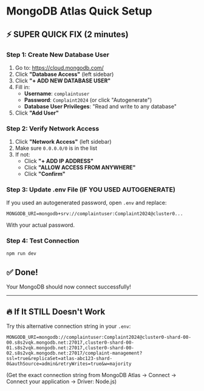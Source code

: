 # MongoDB Atlas Quick Setup

## ⚡ SUPER QUICK FIX (2 minutes)

### Step 1: Create New Database User

1. Go to: https://cloud.mongodb.com/
2. Click **"Database Access"** (left sidebar)
3. Click **"+ ADD NEW DATABASE USER"**
4. Fill in:
   - **Username**: `complaintuser`
   - **Password**: `Complaint2024` (or click "Autogenerate")
   - **Database User Privileges**: "Read and write to any database"
5. Click **"Add User"**

### Step 2: Verify Network Access

1. Click **"Network Access"** (left sidebar)  
2. Make sure `0.0.0.0/0` is in the list
3. If not:
   - Click **"+ ADD IP ADDRESS"**
   - Click **"ALLOW ACCESS FROM ANYWHERE"**
   - Click **"Confirm"**

### Step 3: Update .env File (IF YOU USED AUTOGENERATE)

If you used an autogenerated password, open `.env` and replace:
```
MONGODB_URI=mongodb+srv://complaintuser:Complaint2024@cluster0...
```

With your actual password.

### Step 4: Test Connection

```bash
npm run dev
```

## ✅ Done!

Your MongoDB should now connect successfully!

---

## 🔥 If It STILL Doesn't Work

Try this alternative connection string in your `.env`:

```env
MONGODB_URI=mongodb://complaintuser:Complaint2024@cluster0-shard-00-00.s8s2vqk.mongodb.net:27017,cluster0-shard-00-01.s8s2vqk.mongodb.net:27017,cluster0-shard-00-02.s8s2vqk.mongodb.net:27017/complaint-management?ssl=true&replicaSet=atlas-abc123-shard-0&authSource=admin&retryWrites=true&w=majority
```

(Get the exact connection string from MongoDB Atlas → Connect → Connect your application → Driver: Node.js)

